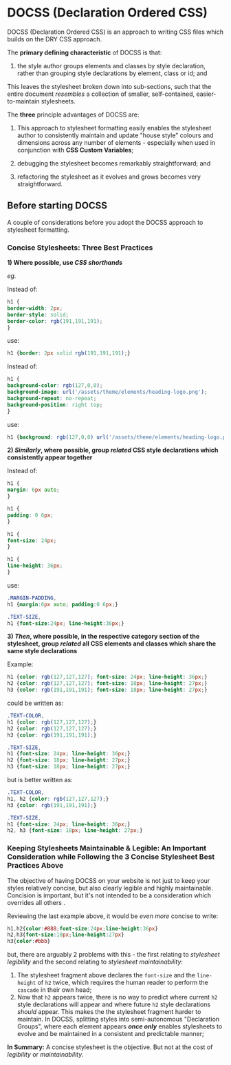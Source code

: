 # DOCSS (Declaration Ordered CSS)
DOCSS (Declaration Ordered CSS) is an approach to writing CSS files which builds on the DRY CSS approach.

The **primary defining characteristic** of DOCSS is that:

1. the style author groups elements and classes by style declaration, rather than grouping style declarations by element, class or id; and

This leaves the stylesheet broken down into sub-sections, such that the entire document *resembles* a collection of smaller, self-contained, easier-to-maintain stylesheets.

The **three** principle advantages of DOCSS are:

1. This approach to stylesheet formatting easily enables the stylesheet author to consistently maintain and update "house style" colours and dimensions across any number of elements - especially when used in conjunction with **CSS Custom Variables**;

2. debugging the stylesheet becomes remarkably straightforward; and

3. refactoring the stylesheet as it evolves and grows becomes very straightforward.

## Before starting DOCSS ##

A couple of considerations before you adopt the DOCSS approach to stylesheet formatting. 

### Concise Stylesheets: Three Best Practices ###

**1) Where possible, use *CSS shorthands***

*eg.*

Instead of:

``` css
h1 {
border-width: 2px;
border-style: solid;
border-color: rgb(191,191,191);
}
```

use:

``` css
h1 {border: 2px solid rgb(191,191,191);}
```

Instead of:

``` css
h1 {
background-color: rgb(127,0,0);
background-image: url('/assets/theme/elements/heading-logo.png');
background-repeat: no-repeat;
background-position: right top;
}
```

use:

``` css
h1 {background: rgb(127,0,0) url('/assets/theme/elements/heading-logo.png') no-repeat right top;}
```


**2) *Similarly*, where possible, group *related* CSS style declarations which consistently appear together**

Instead of:

``` css
h1 {
margin: 6px auto;
}

h1 {
padding: 0 6px;
}

h1 {
font-size: 24px;
}

h1 {
line-height: 36px;
}
```

use:

``` css
.MARGIN-PADDING,
h1 {margin:6px auto; padding:0 6px;}

.TEXT-SIZE,
h1 {font-size:24px; line-height:36px;}
```

**3) *Then*, where possible, in the respective category section of the stylesheet, group *related* all CSS elements and classes which share the same style declarations**

Example:

``` css
h1 {color: rgb(127,127,127); font-size: 24px; line-height: 36px;}
h2 {color: rgb(127,127,127); font-size: 18px; line-height: 27px;}
h3 {color: rgb(191,191,191); font-size: 18px; line-height: 27px;}
```

could be written as:

```css
.TEXT-COLOR,
h1 {color: rgb(127,127,127);}
h2 {color: rgb(127,127,127);}
h3 {color: rgb(191,191,191);}

.TEXT-SIZE,
h1 {font-size: 24px; line-height: 36px;}
h2 {font-size: 18px; line-height: 27px;}
h3 {font-size: 18px; line-height: 27px;}
```

but is better written as:

``` css
.TEXT-COLOR,
h1, h2 {color: rgb(127,127,127);}
h3 {color: rgb(191,191,191);}

.TEXT-SIZE,
h1 {font-size: 24px; line-height: 36px;}
h2, h3 {font-size: 18px; line-height: 27px;}

```

### Keeping Stylesheets Maintainable & Legible: An Important Consideration while Following the 3 Concise Stylesheet Best Practices Above ###

The objective of having DOCSS on your website is not just to keep your styles relatively concise, but also clearly legible and highly maintainable. Concision is important, but it's not intended to be a consideration which overrides all others .

Reviewing the last example above, it would be *even more* concise to write:

``` css
h1,h2{color:#888;font-size:24px;line-height:36px}
h2,h3{font-size:18px;line-height:27px}
h3{color:#bbb}
```
but, there are arguably 2 problems with this - the first relating to *stylesheet legibility* and the second relating to *stylesheet maintainability*:

1. The stylesheet fragment above declares the `font-size` and the `line-height` of `h2` twice, which requires the human reader to perform the `cascade` in their own head;
2. Now that `h2` appears twice, there is no way to predict where current `h2` style declarations will appear and where future `h2` style declarations *should* appear. This makes the the stylesheet fragment harder to maintain. In DOCSS, splitting styles into semi-autonomous "Declaration Groups", where each element appears ***once only*** enables stylesheets to evolve and be maintained in a consistent and predictable manner;

**In Summary:** A concise stylesheet is the objective. But not at the cost of *legibility* or *maintainability*.
